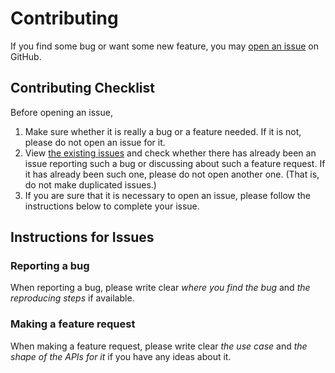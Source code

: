 # Contributing

If you find some bug or want some new feature, you may [open an issue](https://github.com/huang2002/hstorage/issues/new) on GitHub.

## Contributing Checklist

Before opening an issue,

1. Make sure whether it is really a bug or a feature needed. If it is not, please do not open an issue for it.
2. View [the existing issues](https://github.com/huang2002/hstorage/issues) and check whether there has already been an issue reporting such a bug or discussing about such a feature request. If it has already been such one, please do not open another one. (That is, do not make duplicated issues.)
3. If you are sure that it is necessary to open an issue, please follow the instructions below to complete your issue.

## Instructions for Issues

### Reporting a bug

When reporting a bug, please write clear *where you find the bug* and *the reproducing steps* if available.

### Making a feature request

When making a feature request, please write clear *the use case* and *the shape of the APIs for it* if you have any ideas about it.
